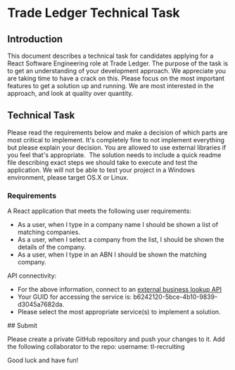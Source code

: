 # Trade Ledger Technical Task

## Introduction

This document describes a technical task for candidates applying for a React Software Engineering role at Trade Ledger. The purpose of the task is to get an understanding of your development approach. We appreciate you are taking time to have a crack on this. Please focus on the most important features to get a solution up and running. We are most interested in the approach, and look at quality over quantity. 

## Technical Task

Please read the requirements below and make a decision of which parts are most critical to implement. It's completely fine to not implement everything but please explain your decision. You are allowed to use external libraries if you feel that's appropriate.
​
The solution needs to include a quick readme file describing exact steps we should take to execute and test the application. We will not be able to test your project in a Windows environment, please target OS.X or Linux.

### Requirements

A React application that meets the following user requirements:

- As a user, when I type in a company name I should be shown a list of matching companies.
- As a user, when I select a company from the list, I should be shown the details of the company.
- As a user, when I type in an ABN I should be shown the matching company.

API connectivity:

- For the above information, connect to an [external business lookup API](https://abr.business.gov.au/json/)
- Your GUID for accessing the service is: b6242120-5bce-4b10-9839-d3045a7682da.
- Please select the most appropriate service(s) to implement a solution.

​## Submit

Please create a private GitHub repository and push your changes to it. Add the following collaborator to the repo: 
username: tl-recruiting


Good luck and have fun!

